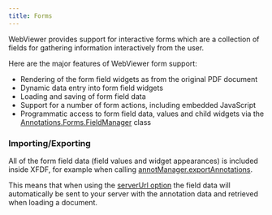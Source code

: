 ```yaml
---
title: Forms
---
```

WebViewer provides support for interactive forms which are a collection of fields for gathering information interactively from the user.

Here are the major features of WebViewer form support:
- Rendering of the form field widgets as from the original PDF document
- Dynamic data entry into form field widgets
- Loading and saving of form field data
- Support for a number of form actions, including embedded JavaScript
- Programmatic access to form field data, values and child widgets via the [Annotations.Forms.FieldManager](https://www.pdftron.com/webviewer/demo/lib/html5/doc/symbols/Annotations.Forms.FieldManager.html) class

### Importing/Exporting
All of the form field data (field values and widget appearances) is included inside XFDF, for example when calling [annotManager.exportAnnotations](https://www.pdftron.com/webviewer/demo/lib/html5/doc/symbols/CoreControls.AnnotationManager.html#exportAnnotations__anchor).

This means that when using the [serverUrl option](/webviewer/guides/basics/annotations/saving-loading-annotations) the field data will automatically be sent to your server with the annotation data and retrieved when loading a document.